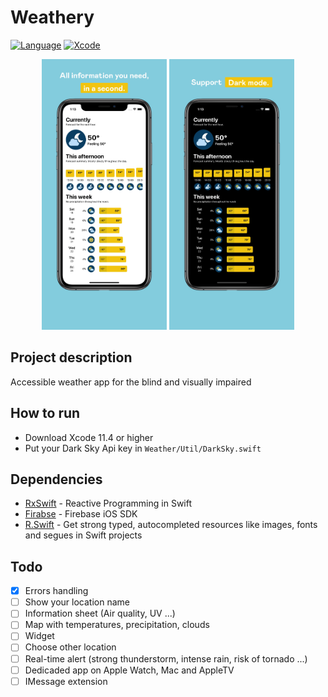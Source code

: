 # Weathery

[![Language](https://img.shields.io/badge/Swift-5.2-brightgreen.svg)](http://swift.org)
[![Xcode](https://img.shields.io/badge/Xcode-11.4-brightgreen.svg)](https://developer.apple.com/download/more/)

<p align="center">
<img src="./fastlane/screenshots/en-US/1_iphone65_1.ftl_e3f6d1d08b38e77160f21ba74e8d86df_0ae974ff9a2ba2cd6ce553a9cd0f92d8.png" width="200" />
<img src="./fastlane/screenshots/en-US/2_iphone65_2.ftl_eb699319582de05fefe42388f7929181_85d0355164e601fb2df17194def6ddf0.png" width="200" />
</p>

## Project description

Accessible weather app for the blind and visually impaired

## How to run

* Download Xcode 11.4 or higher
* Put your Dark Sky Api key in `Weather/Util/DarkSky.swift`

## Dependencies

* [RxSwift](https://github.com/ReactiveX/RxSwift) - Reactive Programming in Swift
* [Firabse](https://github.com/firebase/firebase-ios-sdk) - Firebase iOS SDK
* [R.Swift](https://github.com/mac-cain13/R.swift) - Get strong typed, autocompleted resources like images, fonts and segues in Swift projects

## Todo

- [x] Errors handling
- [ ] Show your location name
- [ ] Information sheet (Air quality, UV ...)
- [ ] Map with temperatures, precipitation, clouds
- [ ] Widget
- [ ] Choose other location
- [ ] Real-time alert (strong thunderstorm, intense rain, risk of tornado ...)
- [ ] Dedicaded app on Apple Watch, Mac and AppleTV
- [ ] IMessage extension
